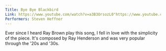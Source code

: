 ```yaml
---
Title: Bye Bye Blackbird
Link: https://www.youtube.com/watch?v=a3B3OrsozL0"https://www.youtube.com/watch?v=a3B3OrsozL0
Performers: Steven Heffner
---
```


Ever since I heard Ray Brown play this song, I fell in love with the simplicity of the piece. It's composed by Ray Henderson and was very popular through the '20s and '30s.
